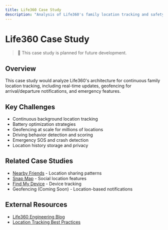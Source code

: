 ```yaml
---
title: Life360 Case Study
description: "Analysis of Life360's family location tracking and safety platform"
---
```


# Life360 Case Study

> 🚧 This case study is planned for future development.

## Overview
This case study would analyze Life360's architecture for continuous family location tracking, including real-time updates, geofencing for arrival/departure notifications, and emergency features.

## Key Challenges
- Continuous background location tracking
- Battery optimization strategies
- Geofencing at scale for millions of locations
- Driving behavior detection and scoring
- Emergency SOS and crash detection
- Location history storage and privacy

## Related Case Studies
- [Nearby Friends](nearby-friends.md) - Location sharing patterns
- [Snap Map](snap-map.md) - Social location features
- [Find My Device](find-my-device.md) - Device tracking
- Geofencing (Coming Soon) - Location-based notifications

## External Resources
- [Life360 Engineering Blog](https://life360.engineering/)
- [Location Tracking Best Practices](https://www.life360.com/privacy-policy/)